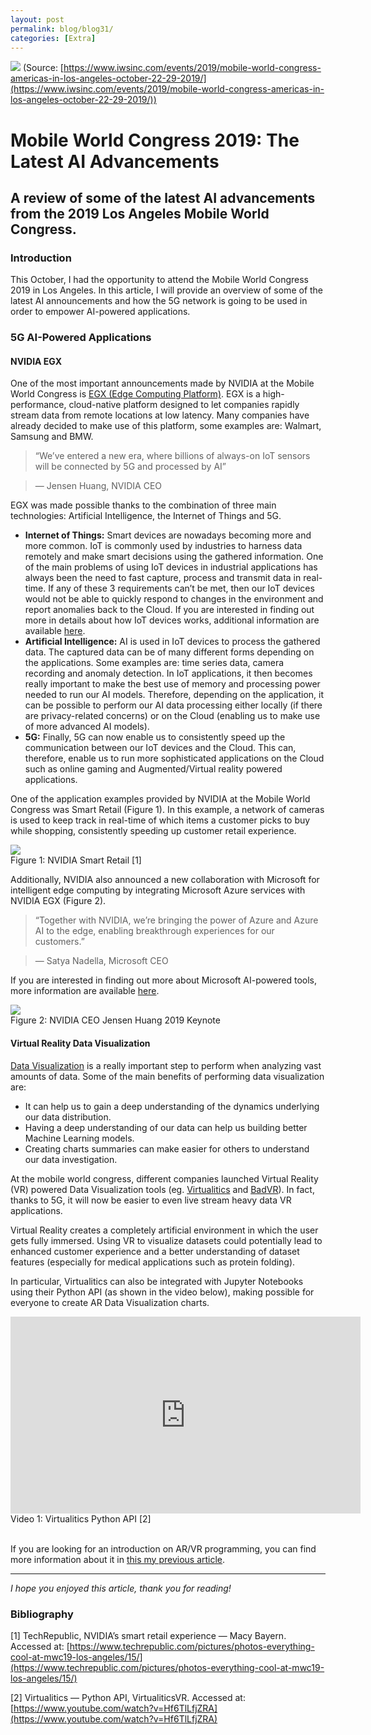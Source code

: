 ```yaml
---
layout: post
permalink: blog/blog31/
categories: [Extra]
---
```


![](https://cdn-images-1.medium.com/max/2600/1*E3QpF5fT_W-F1xu-xM6Sdw.jpeg)
<span class="figcaption_hack">(Source:
[https://www.iwsinc.com/events/2019/mobile-world-congress-americas-in-los-angeles-october-22-29-2019/](https://www.iwsinc.com/events/2019/mobile-world-congress-americas-in-los-angeles-october-22-29-2019/))</span>

# Mobile World Congress 2019: The Latest AI Advancements

## A review of some of the latest AI advancements from the 2019 Los Angeles Mobile World Congress.

### Introduction

This October, I had the opportunity to attend the Mobile World Congress 2019 in
Los Angeles. In this article, I will provide an overview of some of the latest
AI announcements and how the 5G network is going to be used in order to empower
AI-powered applications.

### 5G AI-Powered Applications

#### NVIDIA EGX

One of the most important announcements made by NVIDIA at the Mobile World
Congress is [EGX (Edge Computing
Platform)](https://www.nvidia.com/en-us/data-center/products/egx-edge-computing/).
EGX is a high-performance, cloud-native platform designed to let companies
rapidly stream data from remote locations at low latency. Many companies have
already decided to make use of this platform, some examples are: Walmart,
Samsung and BMW.

> “We’ve entered a new era, where billions of always-on IoT sensors will be
> connected by 5G and processed by AI”

> — Jensen Huang, NVIDIA CEO

EGX was made possible thanks to the combination of three main technologies:
Artificial Intelligence, the Internet of Things and 5G.

* **Internet of Things:** Smart devices are nowadays becoming more and more
common. IoT is commonly used by industries to harness data remotely and make
smart decisions using the gathered information. One of the main problems of
using IoT devices in industrial applications has always been the need to fast
capture, process and transmit data in real-time. If any of these 3 requirements
can’t be met, then our IoT devices would not be able to quickly respond to
changes in the environment and report anomalies back to the Cloud. If you are
interested in finding out more in details about how IoT devices works,
additional information are available
[here](https://www.freecodecamp.org/news/introduction-to-iot-internet-of-things/).
* **Artificial Intelligence:** AI is used in IoT devices to process the gathered
data. The captured data can be of many different forms depending on the
applications. Some examples are: time series data, camera recording and anomaly
detection. In IoT applications, it then becomes really important to make the
best use of memory and processing power needed to run our AI models. Therefore,
depending on the application, it can be possible to perform our AI data
processing either locally (if there are privacy-related concerns) or on the
Cloud (enabling us to make use of more advanced AI models).
* **5G:** Finally, 5G can now enable us to consistently speed up the communication
between our IoT devices and the Cloud. This can, therefore, enable us to run
more sophisticated applications on the Cloud such as online gaming and
Augmented/Virtual reality powered applications.

One of the application examples provided by NVIDIA at the Mobile World Congress
was Smart Retail (Figure 1). In this example, a network of cameras is used to
keep track in real-time of which items a customer picks to buy while shopping,
consistently speeding up customer retail experience.

![](https://cdn-images-1.medium.com/max/2000/1*-ZqgPImuQ8qvkchXUs7mcg.jpeg) <br>
<span class="figcaption_hack">Figure 1: NVIDIA Smart Retail [1]</span>

Additionally, NVIDIA also announced a new collaboration with Microsoft for
intelligent edge computing by integrating Microsoft Azure services with NVIDIA
EGX (Figure 2).

> “Together with NVIDIA, we’re bringing the power of Azure and Azure AI to the
> edge, enabling breakthrough experiences for our customers.”

> — Satya Nadella, Microsoft CEO

If you are interested in finding out more about Microsoft AI-powered tools, more
information are available [here](https://www.freecodecamp.org/news/ai/).

![](https://cdn-images-1.medium.com/max/2600/1*WKO5-MwVi3B-js4pTsF00Q.jpeg) <br>
<span class="figcaption_hack">Figure 2: NVIDIA CEO Jensen Huang 2019 Keynote</span>

#### Virtual Reality Data Visualization

[Data
Visualization](https://towardsdatascience.com/interactive-data-visualization-167ae26016e8)
is a really important step to perform when analyzing vast amounts of data. Some
of the main benefits of performing data visualization are:

* It can help us to gain a deep understanding of the dynamics underlying our data
distribution.
* Having a deep understanding of our data can help us building better Machine
Learning models.
* Creating charts summaries can make easier for others to understand our data
investigation.

At the mobile world congress, different companies launched Virtual Reality (VR)
powered Data Visualization tools (eg.
[Virtualitics](https://www.virtualitics.com/) and [BadVR](https://badvr.com/)).
In fact, thanks to 5G, it will now be easier to even live stream heavy data VR
applications.

Virtual Reality creates a completely artificial environment in which the user
gets fully immersed. Using VR to visualize datasets could potentially lead to
enhanced customer experience and a better understanding of dataset features
(especially for medical applications such as protein folding).

In particular, Virtualitics can also be integrated with Jupyter Notebooks using
their Python API (as shown in the video below), making possible for everyone to
create AR Data Visualization charts.

<div>
<iframe width="560" height="315" src="https://www.youtube.com/embed/Hf6TlLfjZRA" frameborder="0" allow="accelerometer; autoplay; encrypted-media; gyroscope; picture-in-picture" allowfullscreen></iframe>
</div>
<span class="figcaption_hack">Video 1: Virtualitics Python API [2] </span>
<br><br>

If you are looking for an introduction on AR/VR programming, you can find more
information about it in [this my previous
article](https://towardsdatascience.com/getting-started-with-augmented-and-virtual-reality-a51446661c3).

*****

*I hope you enjoyed this article, thank you for reading!*

### Bibliography

[1] TechRepublic, NVIDIA’s smart retail experience — Macy Bayern. Accessed at:
[https://www.techrepublic.com/pictures/photos-everything-cool-at-mwc19-los-angeles/15/](https://www.techrepublic.com/pictures/photos-everything-cool-at-mwc19-los-angeles/15/)

[2] Virtualitics — Python API, VirtualiticsVR. Accessed at:
[https://www.youtube.com/watch?v=Hf6TlLfjZRA](https://www.youtube.com/watch?v=Hf6TlLfjZRA)
